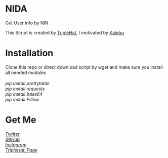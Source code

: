 # NIDA
Get User info by NIN

<p> This Script is created by <a href="https://github.com/TripleHat">TripleHat</a>, I motivated by <a href="https://github.com/kalebu">Kalebu</a> </p>

# Installation
Clone this repo or direct download script by wget and make sure you install all needed modules<br>
<br>*pip install prettytable*
<br>*pip install requests*
<br>*pip install base64*
<br>*pip install Pillow*
# Get Me
*<a href="https://twitter.com/Triple_Hat">Twitter</a>*<br>
*<a href="https://github.com/Triple_Hat">GitHub</a>*<br>
*<a href="https://instagram.com/wh0ami_1">Instagram</a>*<br>
*<a href="https://TripleHat.github.io">TripleHat_Page</a>*<br>
